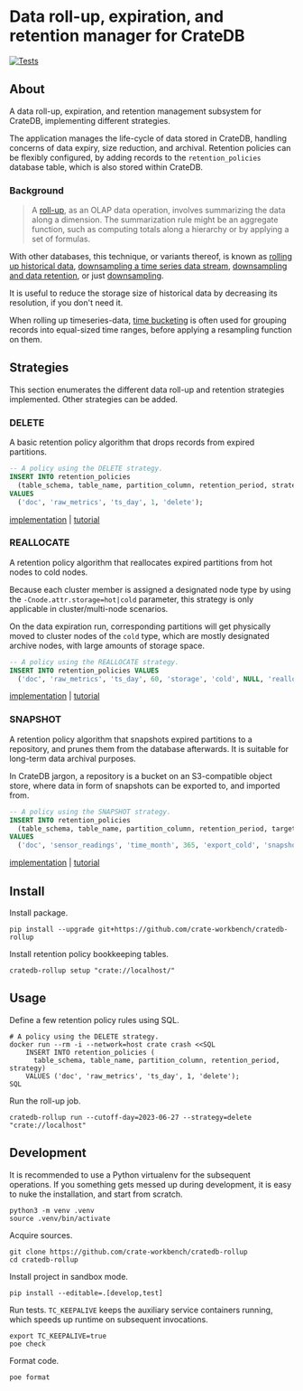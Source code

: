# Data roll-up, expiration, and retention manager for CrateDB

[![Tests](https://github.com/crate-workbench/cratedb-rollup/actions/workflows/main.yml/badge.svg)](https://github.com/crate-workbench/cratedb-rollup/actions/workflows/main.yml)

## About

A data roll-up, expiration, and retention management subsystem for CrateDB,
implementing different strategies.

The application manages the life-cycle of data stored in CrateDB, handling concerns
of data expiry, size reduction, and archival. Retention policies can be flexibly
configured, by adding records to the `retention_policies` database table, which is
also stored within CrateDB.

### Background

> A [roll-up], as an OLAP data operation, involves summarizing the data along a
> dimension. The summarization rule might be an aggregate function, such as
> computing totals along a hierarchy or by applying a set of formulas.

With other databases, this technique, or variants thereof, is known as [rolling up
historical data], [downsampling a time series data stream], [downsampling and data
retention], or just [downsampling].

It is useful to reduce the storage size of historical data by decreasing its
resolution, if you don't need it.

When rolling up timeseries-data, [time bucketing] is often used for grouping records
into equal-sized time ranges, before applying a resampling function on them.



## Strategies

This section enumerates the different data roll-up and retention strategies implemented.
Other strategies can be added.

### DELETE

A basic retention policy algorithm that drops records from expired partitions.

```sql
-- A policy using the DELETE strategy.
INSERT INTO retention_policies
  (table_schema, table_name, partition_column, retention_period, strategy)
VALUES
  ('doc', 'raw_metrics', 'ts_day', 1, 'delete');
```

[implementation](cratedb_rollup/strategy/delete.py) | [tutorial](https://community.crate.io/t/cratedb-and-apache-airflow-implementation-of-data-retention-policy/913) 

### REALLOCATE

A retention policy algorithm that reallocates expired partitions from hot nodes
to cold nodes.

Because each cluster member is assigned a designated node type by using the
`-Cnode.attr.storage=hot|cold` parameter, this strategy is only applicable in
cluster/multi-node scenarios.

On the data expiration run, corresponding partitions will get physically moved to
cluster nodes of the `cold` type, which are mostly designated archive nodes, with
large amounts of storage space.

```sql
-- A policy using the REALLOCATE strategy.
INSERT INTO retention_policies VALUES
  ('doc', 'raw_metrics', 'ts_day', 60, 'storage', 'cold', NULL, 'reallocate');
```

[implementation](cratedb_rollup/strategy/reallocate.py) | [tutorial](https://community.crate.io/t/cratedb-and-apache-airflow-building-a-hot-cold-storage-data-retention-policy/934)

### SNAPSHOT

A retention policy algorithm that snapshots expired partitions to a repository,
and prunes them from the database afterwards. It is suitable for long-term
data archival purposes.

In CrateDB jargon, a repository is a bucket on an S3-compatible object store,
where data in form of snapshots can be exported to, and imported from.

```sql
-- A policy using the SNAPSHOT strategy.
INSERT INTO retention_policies
  (table_schema, table_name, partition_column, retention_period, target_repository_name, strategy)
VALUES
  ('doc', 'sensor_readings', 'time_month', 365, 'export_cold', 'snapshot');
```

[implementation](cratedb_rollup/strategy/snapshot.py) | [tutorial](https://community.crate.io/t/building-a-data-retention-policy-for-cratedb-with-apache-airflow/1001)


## Install

Install package.
```shell
pip install --upgrade git+https://github.com/crate-workbench/cratedb-rollup
```

Install retention policy bookkeeping tables.
```shell
cratedb-rollup setup "crate://localhost/"
```


## Usage

Define a few retention policy rules using SQL.
```shell
# A policy using the DELETE strategy.
docker run --rm -i --network=host crate crash <<SQL
    INSERT INTO retention_policies (
      table_schema, table_name, partition_column, retention_period, strategy)
    VALUES ('doc', 'raw_metrics', 'ts_day', 1, 'delete');
SQL
```

Run the roll-up job.
```shell
cratedb-rollup run --cutoff-day=2023-06-27 --strategy=delete "crate://localhost"
```


## Development

It is recommended to use a Python virtualenv for the subsequent operations.
If you something gets messed up during development, it is easy to nuke the
installation, and start from scratch.
```shell
python3 -m venv .venv
source .venv/bin/activate
```

Acquire sources.
```shell
git clone https://github.com/crate-workbench/cratedb-rollup
cd cratedb-rollup
```

Install project in sandbox mode.
```shell
pip install --editable=.[develop,test]
```

Run tests. `TC_KEEPALIVE` keeps the auxiliary service containers running, which
speeds up runtime on subsequent invocations.
```shell
export TC_KEEPALIVE=true
poe check
```

Format code.
```shell
poe format
```


[downsampling]: https://docs.victoriametrics.com/#downsampling
[downsampling a time series data stream]: https://www.elastic.co/guide/en/elasticsearch/reference/current/downsampling.html
[downsampling and data retention]: https://docs.influxdata.com/influxdb/v1.8/guides/downsample_and_retain/
[rolling up historical data]: https://www.elastic.co/guide/en/elasticsearch/reference/current/rollup-overview.html
[roll-up]: https://en.wikipedia.org/wiki/OLAP_cube#Operations
[time bucketing]: https://community.crate.io/t/resampling-time-series-data-with-date-bin/1009
